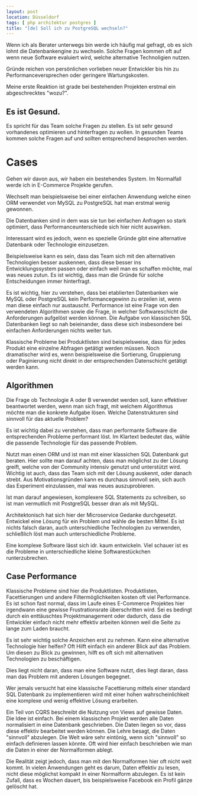 ```yaml
---
layout: post
location: Düsseldorf
tags: [ php architektur postgres ]
title: "[de] Soll ich zu PostgreSQL wechseln?"
---
```


Wenn ich als Berater unterwegs bin werde ich häufig mal gefragt, ob es sich lohnt die Datenbankengine zu wechseln.
Solche Fragen kommen oft auf wenn neue Software evaluiert wird, welche alternative Technoligien nutzen.

Gründe reichen von persönlichen vorlieben neuer Entwickler bis hin zu Performanceversprechen oder
geringere Wartungskosten.

Meine erste Reaktion ist grade bei bestehenden Projekten erstmal ein abgeschrecktes "wozu?".

## Es ist Gesund.
Es spricht für das Team solche Fragen zu stellen. Es ist sehr gesund vorhandenes
optimieren und hinterfragen zu wollen. In gesunden Teams kommen solche Fragen auf und sollten entsprechend besprochen werden.

# Cases
Gehen wir davon aus, wir haben ein bestehendes System.
Im Normalfall werde ich in E-Commerce Projekte gerufen.

Wechselt man beispielsweise bei einer einfachen Anwendung welche einen ORM verwendet von MySQL
zu PostgreSQL hat man erstmal wenig gewonnen.

Die Datenbanken sind in dem was sie tun bei einfachen Anfragen so stark optimiert,
dass Performanceunterschiede sich hier nicht auswirken.

Interessant wird es jedoch, wenn es spezielle Gründe gibt eine alternative Datenbank oder
Technologie einzusetzen.

Beispielsweise kann es sein, dass das Team sich mit den alternativen Technologien besser auskennen,
dass diese besser ins Entwicklungssystem passen oder einfach weil man es schaffen möchte,
mal was neues zutun. Es ist wichtig, dass man die Gründe für solche Entscheidungen immer hinterfragt.

Es ist wichtig, hier zu verstehen, dass bei etablierten Datenbanken wie MySQL oder PostgreSQL
kein Performancegewinn zu erzeilen ist, wenn man diese einfach nur austauscht.
Performance ist eine Frage von den verwendeten Algorithmen sowie die Frage, in welcher Softwareschicht
die Anforderungen aufgelöst werden können. Die Aufgabe von klassischen SQL Datenbanken liegt so nah
beieinander, dass diese sich insbesondere bei einfachen Anforderungen nichts weiter tun.

Klassische Probleme bei Produktlisten sind beispielsweise, dass für jedes Produkt eine einzelne Abfragen
getätigt werden müssen. Noch dramatischer wird es, wenn beispielsweise die Sortierung, Gruppierung oder Paginierung
nicht direkt in der entsprechenden Datenschicht getätigt werden kann.


## Algorithmen
Die Frage ob Technologie A oder B verwendet werden soll, kann effektiver beantwortet werden, wenn man sich fragt,
mit welchem Algorithmus möchte man die konkrete Aufgabe lösen. Welche Datenstrukturen sind sinnvoll für das aktuelle Problem?

Es ist wichtig dabei zu verstehen, dass man performante Software die entsprechenden Probleme performant löst.
Im Klartext bedeutet das, wähle die passende Technologie für das passende Problem.

Nutzt man einen ORM und ist man mit einer klassichen SQL Datenbank gut beraten.
Hier sollte man darauf achten, dass man möglichst zu der Lösung greift, welche von der Community intensiv genutzt und unterstützt wird.
Wichtig ist auch, dass das Team sich mit der Lösung auskennt, oder danach strebt. Aus Motivationsgründen kann es durchaus
sinnvoll sein, sich auch das Experiment einzulassen, mal was neues auszuprobieren.

Ist man darauf angewiesen, komplexere SQL Statements zu schreiben, so ist man vermutlich mit PostgreSQL besser dran als mit MySQL.

Architektonisch hat sich hier der Microservice Gedanke durchgesetzt. Entwickel eine Lösung für ein Problem und wähle die besten Mittel.
Es ist nichts falsch daran, auch unterschiedliche Technologien zu verwenden, schließlich löst man auch unterschiedliche Probleme.

Eine komplexe Software lässt sich idr. kaum entwickeln. Viel schauer ist es die Probleme in unterschiedliche kleine Softwarestückchen runterzubrechen.


## Case Performance
Klassische Probleme sind hier die Produktlisten.
Produktlisten, Facettierungen und andere Filtermöglichkeiten kosten oft viel Performance.
Es ist schon fast normal, dass im Laufe eines E-Commerce Projektes hier irgendwann eine
gewisse Frustrationsrate überschritten wird. Sei es bedingt durch ein enttäuschtes Projektmanagement
oder dadurch, dass die Entwickler einfach nicht mehr effektiv arbeiten können weil die Seite zu lange zum Laden braucht.

Es ist sehr wichtig solche Anzeichen erst zu nehmen.
Kann eine alternative Technologie hier helfen? Oft Hilft einfach ein anderer Blick auf das Problem.
Um diesen zu Blick zu gewinnen, hilft es oft sich mit alternativen Technologien zu beschäftigen.

Dies liegt nicht daran, dass man eine Software nutzt, dies liegt daran, dass man das Problem mit anderen Lösungen begegnet.

Wer jemals versucht hat eine klassische Facettierung mittels einer standard SQL Datenbank zu implementieren wird
mit einer hohen wahrscheinlichkeit eine komplexe und wenig effektive Lösung erarbeiten.

Ein Teil von CQRS beschreibt die Nutzung von Views auf gewisse Daten. Die Idee ist einfach.
Bei einem klassischen Projekt werden alle Daten normalisiert in eine Datenbank geschrieben.
Die Daten liegen so vor, dass diese effektiv bearbeitet werden können. Die Lehre besagt, die Daten "sinnvoll" abzulegen.
Die Welt wäre sehr eintönig, wenn sich "sinnvoll" so einfach definieren lassen könnte. Oft wird hier einfach beschrieben wie man die Daten
in einer der Normalformen ablegt.

Die Realität zeigt jedoch, dass man mit den Normalformen hier oft nicht weit kommt. In vielen Anwendungen geht es darum, Daten effektiv zu lesen,
nicht diese möglichst kompakt in einer Normalform abzulegen.
Es ist kein Zufall, dass es Wochen dauert, bis beispielsweise Facebook ein Profil gänze gelöscht hat.
